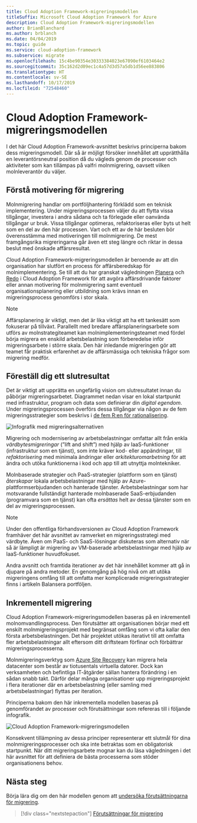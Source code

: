 ```yaml
---
title: Cloud Adoption Framework-migreringsmodellen
titleSuffix: Microsoft Cloud Adoption Framework for Azure
description: Cloud Adoption Framework-migreringsmodellen
author: BrianBlanchard
ms.author: brblanch
ms.date: 04/04/2019
ms.topic: guide
ms.service: cloud-adoption-framework
ms.subservice: migrate
ms.openlocfilehash: 15c4be90354e30333384023e67090ef6103464e2
ms.sourcegitcommit: 35c162d2d09ec1c4a57d3d57a5db1d56ee883806
ms.translationtype: HT
ms.contentlocale: sv-SE
ms.lasthandoff: 10/17/2019
ms.locfileid: "72548460"
---
```

# <a name="cloud-adoption-framework-migration-model"></a>Cloud Adoption Framework-migreringsmodellen

I det här Cloud Adoption Framework-avsnittet beskrivs principerna bakom dess migreringsmodell. Där så är möjligt försöker innehållet att upprätthålla en leverantörsneutral position då du vägleds genom de processer och aktiviteter som kan tillämpas på valfri molnmigrering, oavsett vilken molnleverantör du väljer.

## <a name="understand-migration-motivations"></a>Förstå motivering för migrering

Molnmigrering handlar om portföljhantering förklädd som en teknisk implementering. Under migreringsprocessen väljer du att flytta vissa tillgångar, investera i andra sådana och ta förlegade eller oanvända tillgångar ur bruk. Vissa tillgångar optimeras, refaktoriseras eller byts ut helt som en del av den här processen. Vart och ett av de här besluten bör överensstämma med motiveringen till molnmigrering. De mest framgångsrika migreringarna går även ett steg längre och riktar in dessa beslut med önskade affärsresultat.

Cloud Adoption Framework-migreringsmodellen är beroende av att din organisation har slutfört en process för affärsberedskap för molnimplementering. Se till att du har granskat vägledningen [Planera](../../strategy/index.md) och [Redo](../../ready/index.md) i Cloud Adoption Framework för att avgöra affärsdrivande faktorer eller annan motivering för molnmigrering samt eventuell organisationsplanering eller utbildning som krävs innan en migreringsprocess genomförs i stor skala.

> [!NOTE]
> Affärsplanering är viktigt, men det är lika viktigt att ha ett tankesätt som fokuserar på tillväxt. Parallellt med bredare affärsplaneringsarbete som utförs av molnstrategiteamet kan molnimplementeringsteamet med fördel börja migrera en enskild arbetsbelastning som förberedelse inför migreringsarbete i större skala. Den här inledande migreringen gör att teamet får praktisk erfarenhet av de affärsmässiga och tekniska frågor som migrering medför.

## <a name="envision-an-end-state"></a>Föreställ dig ett slutresultat

Det är viktigt att upprätta en ungefärlig vision om slutresultatet innan du påbörjar migreringsarbetet. Diagrammet nedan visar en lokal startpunkt med infrastruktur, program och data som definierar din *digital egendom*. Under migreringsprocessen överförs dessa tillgångar via någon av de fem migreringsstrategier som beskrivs i [de fem R:en för rationalisering](../../digital-estate/5-rs-of-rationalization.md).

![Infografik med migreringsalternativen](../../_images/migrate/migration-options.png)

Migrering och modernisering av arbetsbelastningar omfattar allt från enkla *värdbytesmigreringar* (”lift and shift”) med hjälp av IaaS-funktioner (infrastruktur som en tjänst), som inte kräver kod- eller appändringar, till *refaktorisering* med minimala ändringar eller *arkitekturomarbetning* för att ändra och utöka funktionerna i kod och app till att utnyttja molntekniker.

Molnbaserade strategier och PaaS-strategier (plattform som en tjänst) *återskapar* lokala arbetsbelastningar med hjälp av Azure-plattformserbjudanden och hanterade tjänster. Arbetsbelastningar som har motsvarande fullständigt hanterade molnbaserade SaaS-erbjudanden (programvara som en tjänst) kan ofta *ersättas* helt av dessa tjänster som en del av migreringsprocessen.

> [!NOTE]
> Under den offentliga förhandsversionen av Cloud Adoption Framework framhäver det här avsnittet av ramverket en migreringsstrategi med värdbyte. Även om PaaS- och SaaS-lösningar diskuteras som alternativ när så är lämpligt är migrering av VM-baserade arbetsbelastningar med hjälp av IaaS-funktioner huvudfokuset.
>
> Andra avsnitt och framtida iterationer av det här innehållet kommer att gå in djupare på andra metoder. En genomgång på hög nivå om att utöka migreringens omfång till att omfatta mer komplicerade migreringsstrategier finns i artikeln Balansera portföljen.

## <a name="incremental-migration"></a>Inkrementell migrering

Cloud Adoption Framework-migreringsmodellen baseras på en inkrementell molnomvandlingsprocess. Den förutsätter att organisationen börjar med ett enskilt molnmigreringsprojekt med begränsat omfång som vi ofta kallar den första arbetsbelastningen. Det här projektet utökas iterativt till att omfatta fler arbetsbelastningar allt eftersom ditt driftsteam förfinar och förbättrar migreringsprocesserna.

Molnmigreringsverktyg som [Azure Site Recovery](https://docs.microsoft.com/azure/site-recovery/site-recovery-overview) kan migrera hela datacenter som består av tiotusentals virtuella datorer. Dock kan verksamheten och befintliga IT-åtgärder sällan hantera förändring i en sådan snabb takt. Därför delar många organisationer upp migreringsprojekt i flera iterationer där en arbetsbelastning (eller samling med arbetsbelastningar) flyttas per iteration.

Principerna bakom den här inkrementella modellen baseras på genomförandet av processer och förutsättningar som refereras till i följande infografik.

![Cloud Adoption Framework-migreringsmodellen](../../_images/operational-transformation-migrate.png)

Konsekvent tillämpning av dessa principer representerar ett slutmål för dina molnmigreringsprocesser och ska inte betraktas som en obligatorisk startpunkt. När ditt migreringsarbete mognar kan du läsa vägledningen i det här avsnittet för att definiera de bästa processerna som stöder organisationens behov.

## <a name="next-steps"></a>Nästa steg

Börja lära dig om den här modellen genom att [undersöka förutsättningarna för migrering](./prerequisites/index.md).

> [!div class="nextstepaction"]
> [Förutsättningar för migrering](./prerequisites/index.md)
